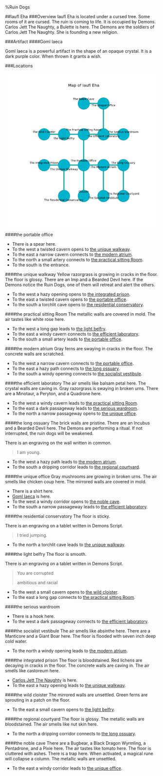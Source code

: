 %Ruin Dogs

##Iaufl Eha
###Overview
Iaufl Eha is located under a cursed tree. Some rooms of it are cursed. The ruin is coming to life. It is occupied by Demons. <a name="Carlos-Jett-The-Naughty"></a>Carlos Jett The Naughty, a Bulette is here. The Demons are the soldiers of Carlos Jett The Naughty. She  is founding a new religion. 



###Artifact
####<a name="Goml-Iaeca"></a>Goml Iaeca


Goml Iaeca is a powerful artifact in the shape of an opaque crystal. It is a dark purple color. When thrown it grants a wish. 





###Locations


![](../v2/images/Iaufl-Eha.png)

####<a name="the-portable-office"></a>the portable office




* There is a spear here.
* To the west a twisted cavern opens to [the unique walkway](#the-unique-walkway).
* To the east a narrow cavern connects to [the modern atrium](#the-modern-atrium).
* To the north a small artery connects to [the practical sitting Room](#the-practical-sitting-Room).
* To the south is the entrance.


####<a name="the-unique-walkway"></a>the unique walkway
Yellow razorgrass is growing in cracks in the floor. The floor is glossy. There are an Imp and a Bearded Devil here. If the Demons notice the Ruin Dogs, one of them will retreat and alert the others. 



* To the west a hazy opening opens to [the integrated prison](#the-integrated-prison).
* To the east a twisted cavern opens to [the portable office](#the-portable-office).
* To the south a torchlit cave opens to [the residential conservatory](#the-residential-conservatory).


####<a name="the-practical-sitting-Room"></a>the practical sitting Room
The metallic walls are covered in mold. The air tastes like white rose here. 



* To the west a long gap leads to [the light belfry](#the-light-belfry).
* To the east a windy cavern connects to [the efficient laboratory](#the-efficient-laboratory).
* To the south a small artery leads to [the portable office](#the-portable-office).


####<a name="the-modern-atrium"></a>the modern atrium
Gray ferns are swaying in cracks in the floor. The concrete walls are scratched. 



* To the west a narrow cavern connects to [the portable office](#the-portable-office).
* To the east a hazy path connects to [the long ossuary](#the-long-ossuary).
* To the south a windy opening connects to [the socialist vestibule](#the-socialist-vestibule).


####<a name="the-efficient-laboratory"></a>the efficient laboratory
The air smells like balsam	petal here. The crystal walls are caving in. Gray razorgrass is swaying in broken urns. There are a Minotaur, a Peryton, and a Quadrone here. 



* To the west a windy cavern leads to [the practical sitting Room](#the-practical-sitting-Room).
* To the east a dark passageway leads to [the serious wardroom](#the-serious-wardroom).
* To the north a narrow passageway opens to [the unique office](#the-unique-office).


####<a name="the-long-ossuary"></a>the long ossuary
The brick walls are pristine. There are an Incubus and a Bearded Devil here. The Demons are performing a ritual. If not interrupted, the ruin dogs will be weakened. 

There is an engraving on the wall written in common. 

> I am young.
>


* To the west a hazy path leads to [the modern atrium](#the-modern-atrium).
* To the south a dripping corridor leads to [the regional courtyard](#the-regional-courtyard).


####<a name="the-unique-office"></a>the unique office
Gray mushrooms are growing in broken urns. The air smells like chicken coup here. The mirrored walls are covered in mold. 



* There is a shirt here.
* [Goml Iaeca](#Goml-Iaeca) is here.
* To the west a windy corridor opens to [the noble cave](#the-noble-cave).
* To the south a narrow passageway leads to [the efficient laboratory](#the-efficient-laboratory).


####<a name="the-residential-conservatory"></a>the residential conservatory
The floor is sticky. 

There is an engraving on a tablet written in Demons Script. 

> I tried jumping.
>


* To the north a torchlit cave leads to [the unique walkway](#the-unique-walkway).


####<a name="the-light-belfry"></a>the light belfry
The floor is smooth. 

There is an engraving on a tablet written in Demons Script. 

> You are corrupted
>
> ambitious and racial
>


* To the west a small cavern opens to [the wild cloister](#the-wild-cloister).
* To the east a long gap connects to [the practical sitting Room](#the-practical-sitting-Room).


####<a name="the-serious-wardroom"></a>the serious wardroom




* There is a hook here.
* To the west a dark passageway connects to [the efficient laboratory](#the-efficient-laboratory).


####<a name="the-socialist-vestibule"></a>the socialist vestibule
The air smells like absinthe here. There are a Manticore and a Giant Boar here. The floor is flooded with seven inch deep cold water. 



* To the north a windy opening leads to [the modern atrium](#the-modern-atrium).


####<a name="the-integrated-prison"></a>the integrated prison
The floor is bloodstained. Red lichens are decaying in cracks in the floor. The concrete walls are caving in. The air smells like castoreum here. 



* [Carlos Jett The Naughty](#Carlos-Jett-The-Naughty) is here.
* To the east a hazy opening leads to [the unique walkway](#the-unique-walkway).


####<a name="the-wild-cloister"></a>the wild cloister
The mirrored walls are unsettled. Green ferns are sprouting in a patch on the floor. 



* To the east a small cavern opens to [the light belfry](#the-light-belfry).


####<a name="the-regional-courtyard"></a>the regional courtyard
The floor is glossy. The metallic walls are bloodstained. The air smells like nut skin here. 



* To the north a dripping corridor connects to [the long ossuary](#the-long-ossuary).


####<a name="the-noble-cave"></a>the noble cave
There are a Bugbear, a Black Dragon Wyrmling, a Pentadrone, and a Pixie here. The air tastes like tomato here. The floor is cluttered with ashes. There is a trap here. When activated, a magical rune will collapse a column. The metallic walls are unsettled. 



* To the east a windy corridor leads to [the unique office](#the-unique-office).


